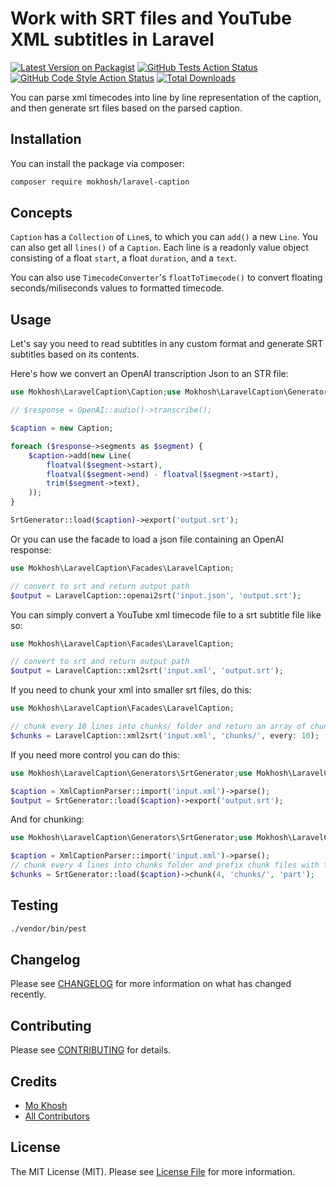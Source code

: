 # Work with SRT files and YouTube XML subtitles in Laravel

[![Latest Version on Packagist](https://img.shields.io/packagist/v/mokhosh/laravel-caption.svg?style=flat-square)](https://packagist.org/packages/mokhosh/laravel-caption)
[![GitHub Tests Action Status](https://img.shields.io/github/actions/workflow/status/mokhosh/laravel-caption/run-tests.yml?branch=main&label=tests&style=flat-square)](https://github.com/mokhosh/laravel-caption/actions?query=workflow%3Arun-tests+branch%3Amain)
[![GitHub Code Style Action Status](https://img.shields.io/github/actions/workflow/status/mokhosh/laravel-caption/fix-php-code-style-issues.yml?branch=main&label=code%20style&style=flat-square)](https://github.com/mokhosh/laravel-caption/actions?query=workflow%3A"Fix+PHP+code+style+issues"+branch%3Amain)
[![Total Downloads](https://img.shields.io/packagist/dt/mokhosh/laravel-caption.svg?style=flat-square)](https://packagist.org/packages/mokhosh/laravel-caption)

You can parse xml timecodes into line by line representation of the caption, and then generate srt files based on the parsed caption.

## Installation

You can install the package via composer:

```bash
composer require mokhosh/laravel-caption
```

## Concepts

`Caption` has a `Collection` of `Line`s, to which you can `add()` a new `Line`.
You can also get all `lines()` of a `Caption`.
Each line is a readonly value object consisting of a float `start`, a float `duration`, and a `text`.

You can also use `TimecodeConverter`'s `floatToTimecode()` to convert floating seconds/miliseconds values to formatted timecode.

## Usage

Let's say you need to read subtitles in any custom format and generate SRT subtitles based on its contents.

Here's how we convert an OpenAI transcription Json to an STR file:

```php
use Mokhosh\LaravelCaption\Caption;use Mokhosh\LaravelCaption\Generators\SrtGenerator;use Mokhosh\LaravelCaption\Line;

// $response = OpenAI::audio()->transcribe();

$caption = new Caption;

foreach ($response->segments as $segment) {
    $caption->add(new Line(
        floatval($segment->start),
        floatval($segment->end) - floatval($segment->start),
        trim($segment->text),
    ));
}

SrtGenerator::load($caption)->export('output.srt');
```

Or you can use the facade to load a json file containing an OpenAI response:

```php
use Mokhosh\LaravelCaption\Facades\LaravelCaption;

// convert to srt and return output path
$output = LaravelCaption::openai2srt('input.json', 'output.srt');
```

You can simply convert a YouTube xml timecode file to a srt subtitle file like so:

```php
use Mokhosh\LaravelCaption\Facades\LaravelCaption;

// convert to srt and return output path
$output = LaravelCaption::xml2srt('input.xml', 'output.srt');
```

If you need to chunk your xml into smaller srt files, do this:

```php
use Mokhosh\LaravelCaption\Facades\LaravelCaption;

// chunk every 10 lines into chunks/ folder and return an array of chunks' paths
$chunks = LaravelCaption::xml2srt('input.xml', 'chunks/', every: 10);
```

If you need more control you can do this:

```php
use Mokhosh\LaravelCaption\Generators\SrtGenerator;use Mokhosh\LaravelCaption\Parsers\XmlCaptionParser;

$caption = XmlCaptionParser::import('input.xml')->parse();
$output = SrtGenerator::load($caption)->export('output.srt');
```

And for chunking:

```php
use Mokhosh\LaravelCaption\Generators\SrtGenerator;use Mokhosh\LaravelCaption\Parsers\XmlCaptionParser;

$caption = XmlCaptionParser::import('input.xml')->parse();
// chunk every 4 lines into chunks folder and prefix chunk files with the word "part"
$chunks = SrtGenerator::load($caption)->chunk(4, 'chunks/', 'part');
```

## Testing

```bash
./vendor/bin/pest
```

## Changelog

Please see [CHANGELOG](CHANGELOG.md) for more information on what has changed recently.

## Contributing

Please see [CONTRIBUTING](CONTRIBUTING.md) for details.

## Credits

- [Mo Khosh](https://github.com/mokhosh)
- [All Contributors](../../contributors)

## License

The MIT License (MIT). Please see [License File](LICENSE.md) for more information.
